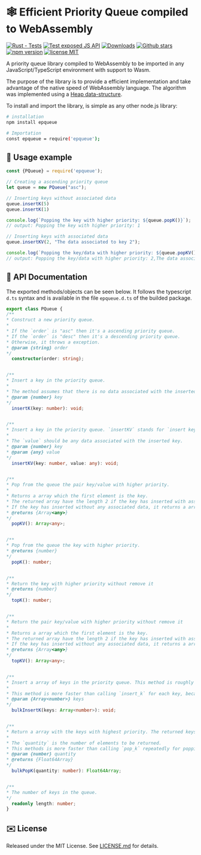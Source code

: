 
# :spider_web: Efficient Priority Queue compiled to WebAssembly

[![Rust - Tests](https://github.com/raulpy271/epqueue/actions/workflows/rust.yml/badge.svg)](https://github.com/raulpy271/epqueue/actions/workflows/rust.yml)
[![Test exposed JS API](https://github.com/raulpy271/epqueue/actions/workflows/js_api_test.yml/badge.svg)](https://github.com/raulpy271/epqueue/actions/workflows/js_api_test.yml)
[![Downloads](https://img.shields.io/npm/dt/epqueue.svg)](https://npmjs.com/package/epqueue)
[![Github stars](https://img.shields.io/github/stars/raulpy271/epqueue.svg)](https://github.com/raulpy271/epqueue)
[![npm version](https://img.shields.io/npm/v/epqueue.svg)](https://npmjs.com/package/epqueue)
[![license MIT](https://img.shields.io/npm/l/epqueue.svg)](https://github.com/raulpy271/epqueue/blob/main/LICENSE)

A priority queue library compiled to WebAssembly to be imported in any JavaScript/TypeScript environment with support to Wasm.

The purpose of the library is to provide a efficient implementation and take advantage of the native speed of WebAssembly language. The algorithm was implemented using a [Heap data-structure](https://www.geeksforgeeks.org/binary-heap/).

To install and import the library, is simple as any other node.js library:

```sh
# installation
npm install epqueue

# Importation
const epqueue = require('epqueue');
```

## :children_crossing: Usage example

```js
const {PQueue} = require('epqueue');

// Creating a ascending priority queue
let queue = new PQueue("asc");

// Inserting keys without associated data
queue.insertK(5)
queue.insertK(1)

console.log(`Popping the key with higher priority: ${queue.popK()}`);
// output: Popping the key with higher priority: 1

// Inserting keys with associated data
queue.insertKV(2, "The data associated to key 2");

console.log(`Popping the key/data with higher priority: ${queue.popKV()}`);
// output: Popping the key/data with higher priority: 2,The data associated to key 2
```

## :scroll: API Documentation

The exported methods/objects can be seen below. It follows the typescript `d.ts` syntax and is available in the file `epqueue.d.ts` of the builded package.

```ts
export class PQueue {
/**
* Construct a new priority queue.
* 
* If the `order` is "asc" then it's a ascending priority queue.
* If the `order` is "desc" then it's a descending priority queue.
* Otherwise, it throws a exception.
* @param {string} order
*/
  constructor(order: string);


/**
* Insert a key in the priority queue.
*
* The method assumes that there is no data associated with the inserted key.
* @param {number} key
*/
  insertK(key: number): void;


/**
* Insert a key in the priority queue. `insertKV` stands for `insert key and value`.
*
* The `value` should be any data associated with the inserted key.
* @param {number} key
* @param {any} value
*/
  insertKV(key: number, value: any): void;


/**
* Pop from the queue the pair key/value with higher priority.
*
* Returns a array which the first element is the key.
* The returned array have the length 2 if the key has inserted with associated data.
* If the key has inserted without any associated data, it returns a array with a single element.
* @returns {Array<any>}
*/
  popKV(): Array<any>;


/**
* Pop from the queue the key with higher priority.
* @returns {number}
*/
  popK(): number;


/**
* Return the key with higher priority without remove it
* @returns {number}
*/
  topK(): number;


/**
* Return the pair key/value with higher priority without remove it
*
* Returns a array which the first element is the key.
* The returned array have the length 2 if the key has inserted with associated data.
* If the key has inserted without any associated data, it returns a array with a single element.
* @returns {Array<any>}
*/
  topKV(): Array<any>;


/**
* Insert a array of keys in the priority queue. This method is roughly equivalent for calling `insert_k` for each element of the array `keys`, but it's more faster. 
*
* This method is more faster than calling `insert_k` for each key, because using this method just only one call to webassembly happens.
* @param {Array<number>} keys
*/
  bulkInsertK(keys: Array<number>): void;


/**
* Return a array with the keys with highest priority. The returned keys are removed from the Queue.
* 
* The `quantity` is the number of elements to be returned.
* This methods is more faster than calling `pop_k` repeatedly for popping a sequence of keys.
* @param {number} quantity
* @returns {Float64Array}
*/
  bulkPopK(quantity: number): Float64Array;


/**
* The number of keys in the queue.
*/
  readonly length: number;
}
```

## :envelope: License

Released under the MIT License. See [LICENSE.md](/LICENSE) for details.
